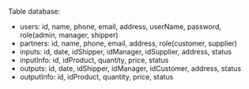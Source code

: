 Table database:
- users:
  id, name, phone, email, address, userName, password, role(admin, manager, shipper)
- partners:
  id, name, phone, email, address, role(customer, supplier)
- inputs:
  id, date, idShipper, idManager, idSupplier, address, status
- inputInfo:
  id, idProduct, quantity, price, status
- outputs:
  id, date, idShipper, idManager, idCustomer, address, status
- outputInfo:
  id, idProduct, quantity, price, status
